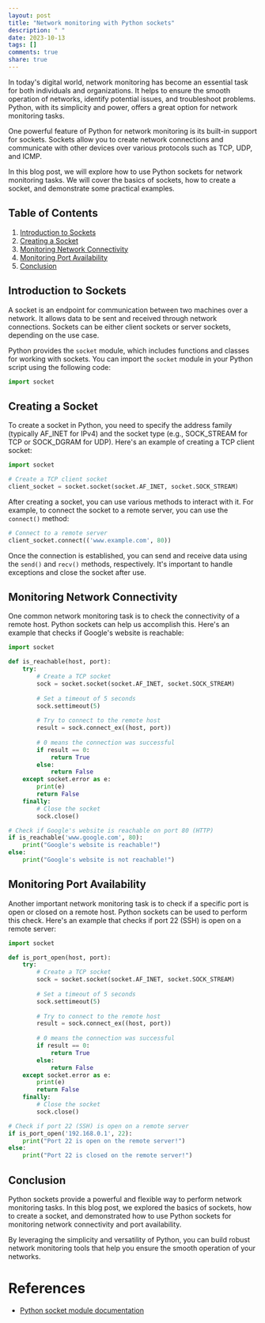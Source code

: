```yaml
---
layout: post
title: "Network monitoring with Python sockets"
description: " "
date: 2023-10-13
tags: []
comments: true
share: true
---
```


In today's digital world, network monitoring has become an essential task for both individuals and organizations. It helps to ensure the smooth operation of networks, identify potential issues, and troubleshoot problems. Python, with its simplicity and power, offers a great option for network monitoring tasks.

One powerful feature of Python for network monitoring is its built-in support for sockets. Sockets allow you to create network connections and communicate with other devices over various protocols such as TCP, UDP, and ICMP.

In this blog post, we will explore how to use Python sockets for network monitoring tasks. We will cover the basics of sockets, how to create a socket, and demonstrate some practical examples.

## Table of Contents
1. [Introduction to Sockets](#introduction-to-sockets)
2. [Creating a Socket](#creating-a-socket)
3. [Monitoring Network Connectivity](#monitoring-network-connectivity)
4. [Monitoring Port Availability](#monitoring-port-availability)
5. [Conclusion](#conclusion)

## Introduction to Sockets

A socket is an endpoint for communication between two machines over a network. It allows data to be sent and received through network connections. Sockets can be either client sockets or server sockets, depending on the use case.

Python provides the `socket` module, which includes functions and classes for working with sockets. You can import the `socket` module in your Python script using the following code:

```python
import socket
```

## Creating a Socket

To create a socket in Python, you need to specify the address family (typically AF_INET for IPv4) and the socket type (e.g., SOCK_STREAM for TCP or SOCK_DGRAM for UDP). Here's an example of creating a TCP client socket:

```python
import socket

# Create a TCP client socket
client_socket = socket.socket(socket.AF_INET, socket.SOCK_STREAM)
```

After creating a socket, you can use various methods to interact with it. For example, to connect the socket to a remote server, you can use the `connect()` method:

```python
# Connect to a remote server
client_socket.connect(('www.example.com', 80))
```

Once the connection is established, you can send and receive data using the `send()` and `recv()` methods, respectively. It's important to handle exceptions and close the socket after use.

## Monitoring Network Connectivity

One common network monitoring task is to check the connectivity of a remote host. Python sockets can help us accomplish this. Here's an example that checks if Google's website is reachable:

```python
import socket

def is_reachable(host, port):
    try:
        # Create a TCP socket
        sock = socket.socket(socket.AF_INET, socket.SOCK_STREAM)
        
        # Set a timeout of 5 seconds
        sock.settimeout(5)
        
        # Try to connect to the remote host
        result = sock.connect_ex((host, port))
        
        # 0 means the connection was successful
        if result == 0:
            return True
        else:
            return False
    except socket.error as e:
        print(e)
        return False
    finally:
        # Close the socket
        sock.close()

# Check if Google's website is reachable on port 80 (HTTP)
if is_reachable('www.google.com', 80):
    print("Google's website is reachable!")
else:
    print("Google's website is not reachable!")
```

## Monitoring Port Availability

Another important network monitoring task is to check if a specific port is open or closed on a remote host. Python sockets can be used to perform this check. Here's an example that checks if port 22 (SSH) is open on a remote server:

```python
import socket

def is_port_open(host, port):
    try:
        # Create a TCP socket
        sock = socket.socket(socket.AF_INET, socket.SOCK_STREAM)
        
        # Set a timeout of 5 seconds
        sock.settimeout(5)
        
        # Try to connect to the remote host
        result = sock.connect_ex((host, port))
        
        # 0 means the connection was successful
        if result == 0:
            return True
        else:
            return False
    except socket.error as e:
        print(e)
        return False
    finally:
        # Close the socket
        sock.close()

# Check if port 22 (SSH) is open on a remote server
if is_port_open('192.168.0.1', 22):
    print("Port 22 is open on the remote server!")
else:
    print("Port 22 is closed on the remote server!")
```

## Conclusion

Python sockets provide a powerful and flexible way to perform network monitoring tasks. In this blog post, we explored the basics of sockets, how to create a socket, and demonstrated how to use Python sockets for monitoring network connectivity and port availability.

By leveraging the simplicity and versatility of Python, you can build robust network monitoring tools that help you ensure the smooth operation of your networks.

# References

- [Python socket module documentation](https://docs.python.org/3/library/socket.html)